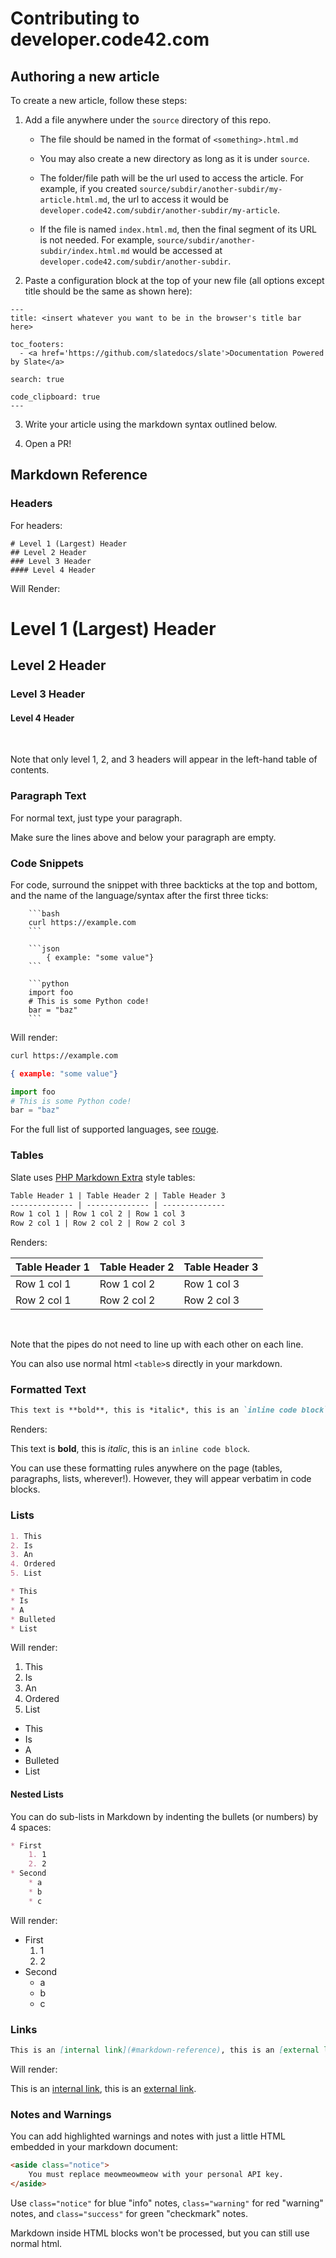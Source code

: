# Contributing to developer.code42.com

## Authoring a new article

To create a new article, follow these steps:

1. Add a file anywhere under the `source` directory of this repo.
   * The file should be named in the format of `<something>.html.md`

   * You may also create a new directory as long as it is under `source`. 

   *  The folder/file path will be the url used to access the article. For example, if you created `source/subdir/another-subdir/my-article.html.md`, the url to access it would be `developer.code42.com/subdir/another-subdir/my-article`.

   * If the file is named `index.html.md`, then the final segment of its URL is not needed. For example, `source/subdir/another-subdir/index.html.md` would be accessed at `developer.code42.com/subdir/another-subdir`.
  
2. Paste a configuration block at the top of your new file (all options except title should be the same as shown here):

```
---
title: <insert whatever you want to be in the browser's title bar here>

toc_footers:
  - <a href='https://github.com/slatedocs/slate'>Documentation Powered by Slate</a>

search: true

code_clipboard: true
---
```

3. Write your article using the markdown syntax outlined below.

4. Open a PR! 

   

## Markdown Reference

### Headers

For headers:

```
# Level 1 (Largest) Header
## Level 2 Header
### Level 3 Header
#### Level 4 Header
```

Will Render:

# Level 1 (Largest) Header
## Level 2 Header
### Level 3 Header
#### Level 4 Header
<br>

Note that only level 1, 2, and 3 headers will appear in the left-hand table of contents.

### Paragraph Text

For normal text, just type your paragraph.

Make sure the lines above and below your paragraph are empty.

### Code Snippets

For code, surround the snippet with three backticks at the top and bottom, and the name of the language/syntax after the first three ticks:

```
	```bash
	curl https://example.com
	```

    ```json
        { example: "some value"}
    ```

	```python
    import foo
    # This is some Python code!
    bar = "baz"
	```
```

Will render:

```bash
curl https://example.com
```

```json
{ example: "some value"}
```

```python
import foo
# This is some Python code!
bar = "baz"
```

For the full list of supported languages, see [rouge](https://github.com/jneen/rouge/wiki/List-of-supported-languages-and-lexers).


### Tables

Slate uses [PHP Markdown Extra](https://michelf.ca/projects/php-markdown/extra/#table) style tables:

```markdown
Table Header 1 | Table Header 2 | Table Header 3
-------------- | -------------- | --------------
Row 1 col 1 | Row 1 col 2 | Row 1 col 3
Row 2 col 1 | Row 2 col 2 | Row 2 col 3
```

Renders:

Table Header 1 | Table Header 2 | Table Header 3
-------------- | -------------- | --------------
Row 1 col 1 | Row 1 col 2 | Row 1 col 3
Row 2 col 1 | Row 2 col 2 | Row 2 col 3
<br>

Note that the pipes do not need to line up with each other on each line.

You can also use normal html `<table>`s directly in your markdown.

### Formatted Text

```markdown
This text is **bold**, this is *italic*, this is an `inline code block`.
```

Renders:

This text is **bold**, this is *italic*, this is an `inline code block`.

You can use these formatting rules anywhere on the page (tables, paragraphs, lists, wherever!). However, they will appear verbatim in code blocks.

### Lists

```markdown
1. This
2. Is
3. An
4. Ordered
5. List

* This
* Is
* A
* Bulleted
* List
```
Will render:

  1. This
  2. Is
  3. An
  4. Ordered
  5. List

  * This
  * Is
  * A
  * Bulleted
  * List

#### Nested Lists

You can do sub-lists in Markdown by indenting the bullets (or numbers) by 4 spaces: 
```markdown
* First
    1. 1
    2. 2
* Second
    * a
    * b
    * c
```

Will render:

* First
    1. 1
    2. 2
* Second
    * a
    * b
    * c


### Links

```markdown
This is an [internal link](#markdown-reference), this is an [external link](http://google.com).
```

Will render:

This is an [internal link](#markdown-reference), this is an [external link](http://google.com).

### Notes and Warnings

You can add highlighted warnings and notes with just a little HTML embedded in your markdown document:

```html
<aside class="notice">
    You must replace meowmeowmeow with your personal API key.
</aside>
```

Use `class="notice"` for blue "info" notes, `class="warning"` for red "warning" notes, and `class="success"` for green "checkmark" notes.

Markdown inside HTML blocks won't be processed, but you can still use normal html.
